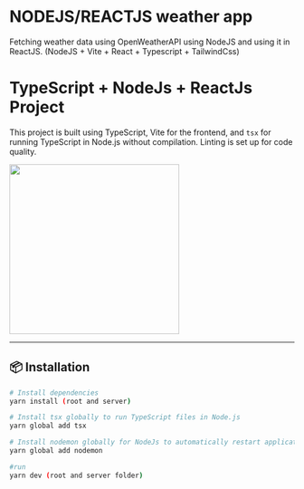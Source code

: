 # NODEJS/REACTJS weather app
Fetching weather data using OpenWeatherAPI using NodeJS and using it in ReactJS. (NodeJS + Vite + React + Typescript + TailwindCss)

# TypeScript + NodeJs + ReactJs Project

This project is built using TypeScript, Vite for the frontend, and `tsx` for running TypeScript in Node.js without compilation. Linting is set up for code quality.

<img src="https://github.com/user-attachments/assets/81877985-501a-4bf3-a19a-078916925139" width="300"/>

---

## 📦 Installation

```bash
# Install dependencies
yarn install (root and server)

# Install tsx globally to run TypeScript files in Node.js
yarn global add tsx

# Install nodemon globally for NodeJs to automatically restart application when changes are done
yarn global add nodemon

#run
yarn dev (root and server folder)


